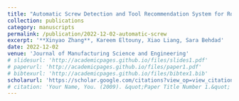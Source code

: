 ```yaml
---
title: "Automatic Screw Detection and Tool Recommendation System for Robotic Disassembly"
collection: publications
category: manuscripts
permalink: /publication/2022-12-02-automatic-screw
excerpt: '**Xinyao Zhang**, Kareem Eltouny, Xiao Liang, Sara Behdad'
date: 2022-12-02
venue: 'Journal of Manufacturing Science and Engineering'
# slidesurl: 'http://academicpages.github.io/files/slides1.pdf'
# paperurl: 'http://academicpages.github.io/files/paper1.pdf'
# bibtexurl: 'http://academicpages.github.io/files/bibtex1.bib'
scholarurl: 'https://scholar.google.com/citations?view_op=view_citation&hl=en&user=TdLKY9UAAAAJ&sortby=pubdate&citation_for_view=TdLKY9UAAAAJ:abG-DnoFyZgC'
# citation: 'Your Name, You. (2009). &quot;Paper Title Number 1.&quot; <i>Journal 1</i>. 1(1).'
---
```


